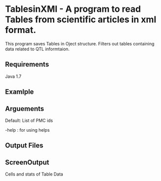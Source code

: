 TablesinXMI - A program to read Tables from scientific articles in xml format. 
===============================================
This program saves Tables in Oject structure. Filters out tables containing data related to QTL informtaion.


Requirements
------------
Java 1.7

Examlple
---------



Arguements
------------

Default:    List of PMC ids

-help  :    for using helps


Output Files
-------------

ScreenOutput
-------------
Cells and stats of Table Data

